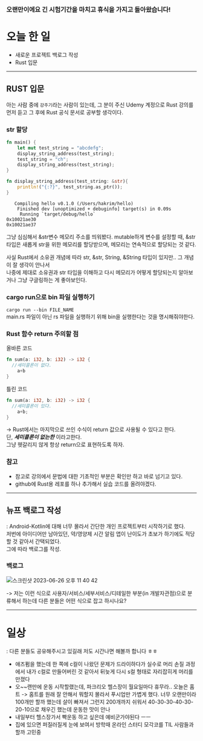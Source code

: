 ### 오랜만이에요 긴 시험기간을 마치고 휴식을 가지고 돌아왔습니다!  
  
# 오늘 한 일
- 새로운 프로젝트 백로그 작성
- Rust 입문
___
## RUST 입문
아는 사람 중에 `강주기`라는 사람이 있는데, 그 분이 주신 Udemy 계정으로 Rust 강의를 먼저 듣고 그 후에 Rust 공식 문서로 공부할 생각이다.  
  
### str 할당
```Rust
fn main() {
    let mut test_string = "abcdefg";
    display_string_address(test_string);
    test_string = "ch";
    display_string_address(test_string);
}

fn display_string_address(test_string: &str){
    println!("{:?}", test_string.as_ptr());
}
```
```
   Compiling hello v0.1.0 (/Users/hakrim/hello)
    Finished dev [unoptimized + debuginfo] target(s) in 0.09s
     Running `target/debug/hello`
0x10021ae30
0x10021ae37
```
그냥 심심해서 &str변수 메모리 주소를 띄워봤다. mutable하게 변수를 설정할 때, &str 타입은 새롭게 str을 위한 메모리를 할당받으며, 메모리는 연속적으로 할당되는 것 같다.  

사실 Rust에서 소유권 개념에 따라 str, &str, String, &String 타입이 있지만.. 그 개념이 잘 생각이 안나서  
나중에 제대로 소유권과 str 타입을 이해하고 다시 메모리가 어떻게 할당되는지 알아보거나 그냥 구글링하는 게 좋아보인다.  

### cargo run으로 bin 파일 실행하기
`cargo run --bin FILE_NAME`  
main.rs 파일이 아닌 rs 파일을 실행하기 위해 bin을 실행한다는 것을 명시해줘야한다.

### Rust 함수 return 주의할 점
올바른 코드
```Rust
fn sum(a: i32, b: i32) -> i32 {
  //세미콜론이 없다.
    a+b
}
```
틀린 코드
```Rust
fn sum(a: i32, b: i32) -> i32 {
  //세미콜론이 있다.
    a+b;
}
```

-> Rust에서는 마지막으로 쓰인 수식이 return 값으로 사용될 수 있다고 한다.  
단, ***세미콜론이 없는한*** 이라고한다.  
그냥 헷갈리지 않게 항상 return으로 표현하도록 하자.

### 참고

+ 참고로 강의에서 문법에 대한 기초적인 부분은 확인만 하고 바로 넘기고 있다.
+ github에 Rust용 레포를 하나 추가해서 실습 코드를 올려야겠다.
---
## 뉴프 백로그 작성
: Android-Kotlin에 대해 너무 몰라서 간단한 개인 프로젝트부터 시작하기로 했다.  
저번에 아이디어만 남아있던, 약/영양제 시간 알림 앱이 난이도가 초보가 하기에도 적당할 것 같아서 간택되었다.  
그에 따라 백로그를 작성.  

### 백로그
![스크린샷 2023-06-26 오후 11 40 42](https://github.com/Self-Driven-Development/TIL/assets/63008138/7cc1c9a8-1eb6-4a52-8081-f360ca210697)
  
-> 저는 이런 식으로 사용자/서비스/세부서비스/디테일한 부분(in 개발자관점)으로 분류해서 하는데 다른 분들은 어떤 식으로 잡고 하시나요?

---
# 일상
: 다른 분들도 공유해주시고 있길래 저도 시간나면 해볼까 합니다 ㅎㅎ  

- 애즈펌을 했는데 한 쪽에 c컬이 나왔던 문제가 드라이하다가 실수로 머리 손질 과정에서 내가 c컬로 만들어버린 것 같아서 뒤늦게 다시 s컬 형태로 자리잡히게 머리를 만졌다
- 오~~랜만에 운동 시작할랬는데, 파크리오 헬스장이 월요일마다 휴무라.. 오늘은 홈트 -> 홈트를 원래 잘 안해서 뭐할지 몰라서 푸시업만 가볍게 했다. 너무 오랜만이라 100개만 할까 했는데 살이 빠져서 그런지 200개까지 쉬워서 40-30-30-40-30-20-10으로 채우긴 했는데 운동한 맛이 안나
- 내일부터 헬스장가서 빡운동 하고 싶은데 예비군가야된다 ㅡㅡ
- 집에 있으면 퍼질러질게 눈에 보여서 방학때 온라인 스터디 모각코를 TIL 사람들과 할까 고민중
